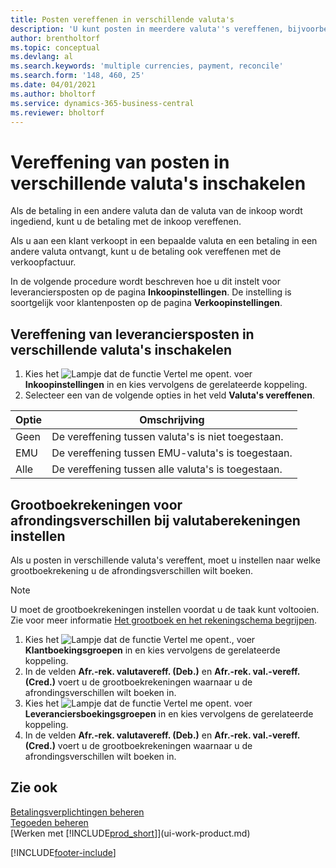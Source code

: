 ```yaml
---
title: Posten vereffenen in verschillende valuta's
description: 'U kunt posten in meerdere valuta''s vereffenen, bijvoorbeeld als u verkoopt in een bepaalde valuta en een betaling in een andere ontvangt.'
author: brentholtorf
ms.topic: conceptual
ms.devlang: al
ms.search.keywords: 'multiple currencies, payment, reconcile'
ms.search.form: '148, 460, 25'
ms.date: 04/01/2021
ms.author: bholtorf
ms.service: dynamics-365-business-central
ms.reviewer: bholtorf
---
```

# <a name="enable-application-of-ledger-entries-in-different-currencies"></a>Vereffening van posten in verschillende valuta's inschakelen

Als de betaling in een andere valuta dan de valuta van de inkoop wordt ingediend, kunt u de betaling met de inkoop vereffenen.

Als u aan een klant verkoopt in een bepaalde valuta en een betaling in een andere valuta ontvangt, kunt u de betaling ook vereffenen met de verkoopfactuur.

In de volgende procedure wordt beschreven hoe u dit instelt voor leveranciersposten op de pagina **Inkoopinstellingen**. De instelling is soortgelijk voor klantenposten op de pagina **Verkoopinstellingen**.

## <a name="to-enable-application-of-vendor-ledger-entries-in-different-currencies"></a>Vereffening van leveranciersposten in verschillende valuta's inschakelen

1. Kies het ![Lampje dat de functie Vertel me opent.](media/ui-search/search_small.png "Vertel me wat u wilt doen") voer **Inkoopinstellingen** in en kies vervolgens de gerelateerde koppeling.
2. Selecteer een van de volgende opties in het veld **Valuta's vereffenen**.

| Optie | Omschrijving |
| --- | --- |
| Geen |De vereffening tussen valuta's is niet toegestaan. |
| EMU |De vereffening tussen EMU-valuta's is toegestaan. |
| Alle |De vereffening tussen alle valuta's is toegestaan. |

## <a name="to-set-up-gl-accounts-for-currency-application-rounding-differences"></a>Grootboekrekeningen voor afrondingsverschillen bij valutaberekeningen instellen

Als u posten in verschillende valuta's vereffent, moet u instellen naar welke grootboekrekening u de afrondingsverschillen wilt boeken.  

> [!NOTE]  
> U moet de grootboekrekeningen instellen voordat u de taak kunt voltooien. Zie voor meer informatie [Het grootboek en het rekeningschema begrijpen](finance-general-ledger.md).

1. Kies het ![Lampje dat de functie Vertel me opent.](media/ui-search/search_small.png "Vertel me wat u wilt doen"), voer **Klantboekingsgroepen** in en kies vervolgens de gerelateerde koppeling.  
2. In de velden **Afr.-rek. valutavereff. (Deb.)** en  **Afr.-rek. val.-vereff. (Cred.)** voert u de grootboekrekeningen waarnaar u de afrondingsverschillen wilt boeken in.  
3. Kies het ![Lampje dat de functie Vertel me opent.](media/ui-search/search_small.png "Vertel me wat u wilt doen") voer **Leveranciersboekingsgroepen** in en kies vervolgens de gerelateerde koppeling.  
4. In de velden **Afr.-rek. valutavereff. (Deb.)** en  **Afr.-rek. val.-vereff. (Cred.)** voert u de grootboekrekeningen waarnaar u de afrondingsverschillen wilt boeken in.  

## <a name="see-also"></a>Zie ook

[Betalingsverplichtingen beheren](payables-manage-payables.md)  
[Tegoeden beheren](receivables-manage-receivables.md)  
[Werken met [!INCLUDE[prod_short](includes/prod_short.md)]](ui-work-product.md)


[!INCLUDE[footer-include](includes/footer-banner.md)]
